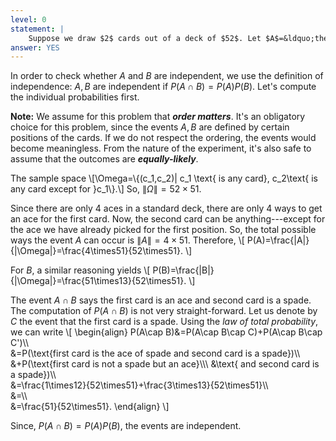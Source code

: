 ```yaml
---
level: 0
statement: |
    Suppose we draw $2$ cards out of a deck of $52$. Let $A$=&ldquo;the first  card is an ace&rdquo; and $B$=&ldquo;the second card is a spade&rdquo;. Are $A$ and $B$ independent?
answer: YES
---
```

In order to check whether $A$ and $B$ are independent, we use the definition
of independence: $A,B$ are independent if $P(A\cap B)=P(A)P(B)$. Let's compute
the individual probabilities first. 

**Note:** We assume for this problem that ***order matters***. It's an
obligatory choice for this problem, since the events $A,B$ are defined by
certain positions of the cards. If we do not respect the ordering, the events
would become meaningless. From the nature of the experiment, it's also safe
to assume that the outcomes are ***equally-likely***.

The sample space \\[\Omega=\\{(c_1,c_2)\| c_1 \text{ is any card}, c_2\text{ is 
any card except for }c_1\\}.\\] So, $\|\Omega\|=52\times51$.

Since there are only $4$ aces in a standard deck, there are only
$4$ ways to get an ace for the first card. Now, the second card can be
anything---except for the ace we have already picked for the first position. So, 
the total possible ways the event $A$ can occur is $\|A\|=4\times51$. Therefore,
\\[
P(A)=\frac{\|A\|}{\|\Omega\|}=\frac{4\times51}{52\times51}.
\\]

For $B$, a similar reasoning yields
\\[
P(B)=\frac{\|B\|}{\|\Omega\|}=\frac{51\times13}{52\times51}.
\\]

The event $A\cap B$ says the first card is an ace and second card is a spade.
The computation of $P(A\cap B)$ is not very straight-forward. Let us denote by
$C$ the event that the first card is a spade. Using the *law of total
probability*, we can write
\\[
    \begin{align}
    P(A\cap B)&=P(A\cap B\cap C)+P(A\cap B\cap C')\\\\\
    &=P(\text{first card is the ace of spade and second card is a spade})\\\\\
    &+P(\text{first card is not a spade but an ace}\\\\\ 
    &\text{ and second card is a spade})\\\\\
    &=\frac{1\times12}{52\times51}+\frac{3\times13}{52\times51}\\\\\
    &=\\\\\
    &=\frac{51}{52\times51}.
    \end{align}
\\]

Since, $P(A\cap B)=P(A)P(B)$, the events are independent.